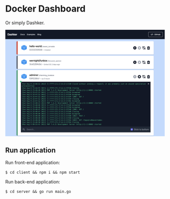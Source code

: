 # Docker Dashboard

Or simply Dashker.

![docker dashboard picture](/dashboard.png "Dashker screeshot")

## Run application

Run front-end application:

```shell
$ cd client && npm i && npm start
```

Run back-end application:

```shell
$ cd server && go run main.go
```